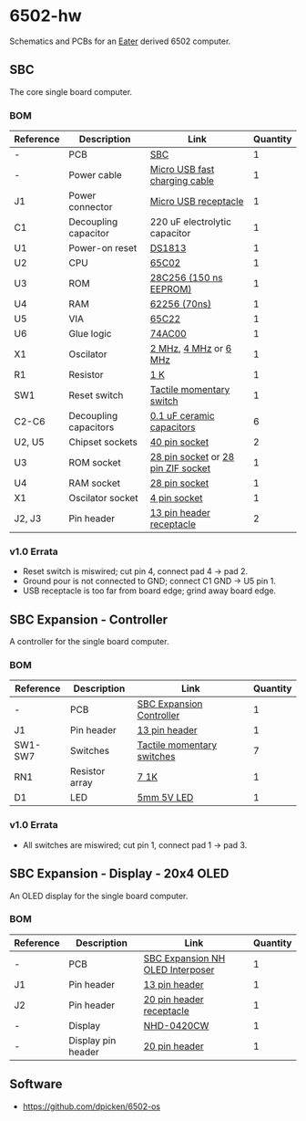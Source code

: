 # 6502-hw

Schematics and PCBs for an [Eater](https://eater.net/6502) derived 6502 computer.

## SBC

The core single board computer.

### BOM
|Reference|Description|Link|Quantity|
|-|-|-|-|
|-|PCB|[SBC]()|1|
|-|Power cable|[Micro USB fast charging cable](https://www.amazon.com/dp/B01MTXZ3U8/ref=as_li_ss_tl?ie=UTF8&linkCode=sl1&tag=ugreenus-20&linkId=31529940240bda22dced279b3f113739&language=en_US)|1|
|J1|Power connector|[Micro USB receptacle](https://www.digikey.com/en/products/detail/amphenol-icc-fci/10118194-0001LF/2785389)|1|
|C1|Decoupling capacitor|220 uF electrolytic capacitor|1|
|U1|Power-on reset|[DS1813](https://www.digikey.com/en/products/detail/maxim-integrated/DS1813-10/1769417)|1|
|U2|CPU|[65C02](https://www.jameco.com/z/W65C02S6TPG-14-Western-Design-Center-MPU-8-Bit-14MHz-65KB-Memory-40-Pin-PDIP_2143638.html)|1|
|U3|ROM|[28C256 (150 ns EEPROM)](https://www.jameco.com/z/28C256-15-Major-Brands-IC-28C256-15-EEPROM-256K-Bit-CMOS-Parallel_74843.html)|1|
|U4|RAM|[62256 (70ns)](https://www.jameco.com/z/62256LP-70-Major-Brands-IC-62256LP-CMOS-SRAM-256K-Bit-32Kx8-70ns-Low-Power_82472.html)|1|
|U5|VIA|[65C22](https://www.jameco.com/z/W65C22S6TPG-14-Western-Design-Center-Versatile-Interface-Adapter-via-8-Bit-I-O-Ports-14-MHz-40-Pin-PDIP-CMOS-5-Volt_2143591.html)|1|
|U6|Glue logic|[74AC00](https://www.digikey.com/en/products/detail/texas-instruments/CD74AC00E/375682)|1|
|X1|Oscilator|[2 MHz](https://www.digikey.com/en/products/detail/ecs-inc/ECS-2100A-020/38372), [4 MHz](https://www.digikey.com/en/products/detail/ecs-inc/ECS-2100A-040/79196) or [6 MHz](https://www.digikey.com/en/products/detail/ecs-inc/ECS-2100A-060/38743)|1|
|R1|Resistor|[1 K](https://www.digikey.com/en/products/detail/koa-speer-electronics-inc/CFS1-4CT52R102G/13537646)|1|
|SW1|Reset switch|[Tactile momentary switch](https://www.jameco.com/z/B3F-1001-Omron-SPST-OFF-ON-Momentary-Tactile-Pushbutton-Switch_2231603.html)|1|
|C2-C6|Decoupling capacitors|[0.1 uF ceramic capacitors](https://www.digikey.com/en/products/detail/vishay-beyschlag-draloric-bc-components/1C10Z5U104M050B/7056991)|6|
|U2, U5|Chipset sockets|[40 pin socket](https://www.jameco.com/z/40MTLP-Jameco-Valuepro-40-Pin-Machine-Tooled-Low-Profile-IC-Socket-0-6-Inch-Wide_41136.html)|2|
|U3|ROM socket|[28 pin socket](https://www.jameco.com/z/28MTLP-6-Jameco-Valuepro-Socket-IC-28-Pin-Machine-Tooled-Low-Profile-Soldertail-0-6-Width_40329.html) or [28 pin ZIF socket](https://www.jameco.com/z/28-526-10-Aries-Electronics-ZIF-Socket-28-Position-2-54mm-Solder-Straight-Thru-Hole_102745.html)|1|
|U4|RAM socket|[28 pin socket](https://www.jameco.com/z/28MTLP-6-Jameco-Valuepro-Socket-IC-28-Pin-Machine-Tooled-Low-Profile-Soldertail-0-6-Width_40329.html)|1|
|X1|Oscilator socket|[4 pin socket](https://www.jameco.com/z/1107741-Aries-Electronics-Machine-Tooled-4-Pin-Full-Can-Crystal-Oscillator-Socket_133006.html)|1|
|J2, J3|Pin header|[13 pin header receptacle](https://www.jameco.com/z/G85-20-R-Jameco-Valuepro-Header-Vertical-Receptacle-1-Row-20Cont-100-2-54mm-Female-Header-Receptacle_308567.html)|2|

### v1.0 Errata

- Reset switch is miswired; cut pin 4, connect pad 4 -> pad 2.
- Ground pour is not connected to GND; connect C1 GND -> U5 pin 1.
- USB receptacle is too far from board edge; grind away board edge.

## SBC Expansion - Controller

A controller for the single board computer.

### BOM
|Reference|Description|Link|Quantity|
|-|-|-|-|
|-|PCB|[SBC Expansion Controller]()|1|
|J1|Pin header|[13 pin header](https://www.jameco.com/z/7000-1X13SG-R-Jameco-Valuepro-13-Pin-Breakaway-Pin-Header-Vertical-0-100-Pitch_2294679.html)|1|
|SW1-SW7|Switches|[Tactile momentary switches](https://www.jameco.com/z/BTS-1102B-2-Jameco-Valuepro-Switch-Push-Button-Tactile-SPST-OFF-ON-15-VDC-20mA-Actuator-Height-0-13-Inch_149948.html)|7|
|RN1|Resistor array|[7 1K](https://www.digikey.com/en/products/detail/cts-resistor-products/77081102P/1000658)|1|
|D1|LED|[5mm 5V LED](https://www.sparkfun.com/products/14977)|1|

### v1.0 Errata

- All switches are miswired; cut pin 1, connect pad 1 -> pad 3.

## SBC Expansion - Display - 20x4 OLED

An OLED display for the single board computer.

### BOM
|Reference|Description|Link|Quantity|
|-|-|-|-|
|-|PCB|[SBC Expansion NH OLED Interposer](https://oshpark.com/shared_projects/cBT9o0z3)|1|
|J1|Pin header|[13 pin header](https://www.jameco.com/z/7000-1X13SG-R-Jameco-Valuepro-13-Pin-Breakaway-Pin-Header-Vertical-0-100-Pitch_2294679.html)|1|
|J2|Pin header|[20 pin header receptacle](https://www.jameco.com/z/G85-20-R-Jameco-Valuepro-Header-Vertical-Receptacle-1-Row-20Cont-100-2-54mm-Female-Header-Receptacle_308567.html)|1|
|-|Display|[NHD-0420CW](https://www.digikey.com/en/products/detail/newhaven-display-intl/NHD-0420CW-AW3/7942051)|1|
|-|Display pin header|[20 pin header](https://www.jameco.com/z/7000-1X20SG-R-Jameco-Valuepro-Connector-Unshrouded-Header-20-Position-2-54mm-Solder-Straight-Thru-Hole_103369.html)|1|

## Software

- https://github.com/dpicken/6502-os
